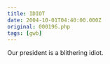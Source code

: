 ```yaml
---
title: IDIOT
date: 2004-10-01T04:40:00.000Z
original: 000196.php
tags: [gwb]
---
```


Our president is a blithering idiot.
